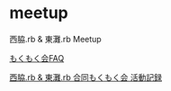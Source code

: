 meetup
======

西脇.rb &amp; 東灘.rb Meetup

[もくもく会FAQ](https://github.com/nishiwaki-higashinadarb/meetup/wiki/mokumokukai-FAQ)

[西脇.rb & 東灘.rb 合同もくもく会 活動記録](https://github.com/nishiwaki-higashinadarb/meetup/wiki#rb--rb--)
